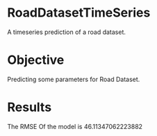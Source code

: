 # RoadDatasetTimeSeries
A timeseries prediction of a road dataset.

# Objective
Predicting some parameters for Road Dataset.

# Results
The RMSE Of the model is 46.11347062223882
